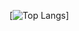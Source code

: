 


[![Top Langs](https://github-readme-stats.vercel.app/api/top-langs/?username=anuraghazra&layout=donut)]
